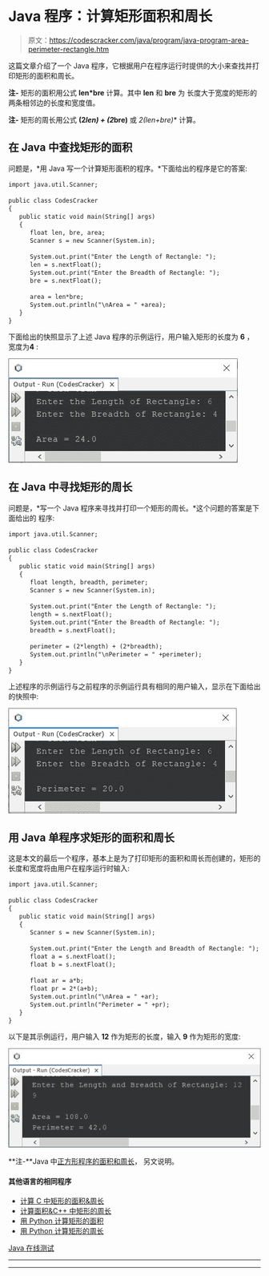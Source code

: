 # Java 程序：计算矩形面积和周长

> 原文：<https://codescracker.com/java/program/java-program-area-perimeter-rectangle.htm>

这篇文章介绍了一个 Java 程序，它根据用户在程序运行时提供的大小来查找并打印矩形的面积和周长。

**注-** 矩形的面积用公式 **len*bre** 计算。其中 **len** 和 **bre** 为 长度大于宽度的矩形的两条相邻边的长度和宽度值。

**注-** 矩形的周长用公式 **(2*len) + (2*bre)** 或 **2*(len+bre)** 计算。

## 在 Java 中查找矩形的面积

问题是，*用 Java 写一个计算矩形面积的程序。*下面给出的程序是它的答案:

```
import java.util.Scanner;

public class CodesCracker
{
   public static void main(String[] args)
   {
      float len, bre, area;
      Scanner s = new Scanner(System.in);

      System.out.print("Enter the Length of Rectangle: ");
      len = s.nextFloat();
      System.out.print("Enter the Breadth of Rectangle: ");
      bre = s.nextFloat();

      area = len*bre;
      System.out.println("\nArea = " +area);
   }
}
```

下面给出的快照显示了上述 Java 程序的示例运行，用户输入矩形的长度为 **6** ，宽度为**4** :

![java find area of rectangle](img/679da5a25020bb6d9e9dafa6e04df24b.png)

## 在 Java 中寻找矩形的周长

问题是，*写一个 Java 程序来寻找并打印一个矩形的周长。*这个问题的答案是下面给出的 程序:

```
import java.util.Scanner;

public class CodesCracker
{
   public static void main(String[] args)
   {
      float length, breadth, perimeter;
      Scanner s = new Scanner(System.in);

      System.out.print("Enter the Length of Rectangle: ");
      length = s.nextFloat();
      System.out.print("Enter the Breadth of Rectangle: ");
      breadth = s.nextFloat();

      perimeter = (2*length) + (2*breadth);
      System.out.println("\nPerimeter = " +perimeter);
   }
}
```

上述程序的示例运行与之前程序的示例运行具有相同的用户输入，显示在下面给出的快照中:

![java find perimeter of rectangle](img/24335d95d03f6eea4e801caf938c4d76.png)

## 用 Java 单程序求矩形的面积和周长

这是本文的最后一个程序，基本上是为了打印矩形的面积和周长而创建的，矩形的长度和宽度将由用户在程序运行时输入:

```
import java.util.Scanner;

public class CodesCracker
{
   public static void main(String[] args)
   {
      Scanner s = new Scanner(System.in);

      System.out.print("Enter the Length and Breadth of Rectangle: ");
      float a = s.nextFloat();
      float b = s.nextFloat();

      float ar = a*b;
      float pr = 2*(a+b);
      System.out.println("\nArea = " +ar);
      System.out.println("Perimeter = " +pr);
   }
}
```

以下是其示例运行，用户输入 **12** 作为矩形的长度，输入 **9** 作为矩形的宽度:

![java calculate area perimeter of rectangle](img/ae836baeb6d03b32e25b63da59963fd9.png)

**注-**Java 中[正方形程序的面积和周长](/java/program/java-program-calculate-area-perimeter.htm)， 另文说明。

#### 其他语言的相同程序

*   [计算 C 中矩形的面积&周长](/c/program/c-program-area-perimeter-rectangle.htm)
*   [计算面积&C++ 中矩形的周长](/cpp/program/cpp-program-area-perimeter-rectangle.htm)
*   [用 Python 计算矩形的面积](/python/program/python-program-calculate-area-of-rectangle.htm)
*   [用 Python 计算矩形的周长](/python/program/python-program-calculate-perimeter-of-rectangle.htm)

[Java 在线测试](/exam/showtest.php?subid=1)

* * *

* * *